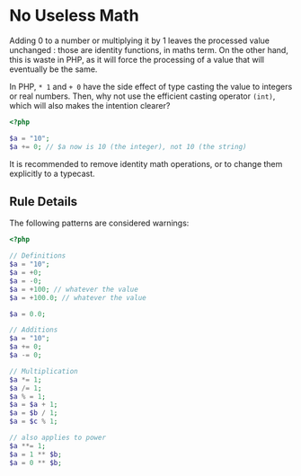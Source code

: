 <!-- Good Practices -->
# No Useless Math

Adding 0 to a number or multiplying it by 1 leaves the processed value unchanged : those are identity functions, in maths term. On the other hand, this is waste in PHP, as it will force the processing of a value that will eventually be the same. 

In PHP, `* 1` and `+ 0` have the side effect of type casting the value to integers or real numbers. Then, why not use the efficient casting operator `(int)`, which will also makes the intention clearer? 

```php
<?php

$a = "10";
$a += 0; // $a now is 10 (the integer), not 10 (the string)

```


It is recommended to remove identity math operations, or to change them explicitly to a typecast.


## Rule Details

The following patterns are considered warnings:

```php
<?php

// Definitions
$a = "10";
$a = +0;
$a = -0;
$a = +100; // whatever the value
$a = +100.0; // whatever the value

$a = 0.0;

// Additions
$a = "10";
$a += 0;
$a -= 0;

// Multiplication
$a *= 1;
$a /= 1;
$a % = 1;
$a = $a + 1;
$a = $b / 1;
$a = $c % 1;

// also applies to power
$a **= 1;
$a = 1 ** $b;
$a = 0 ** $b;

```


